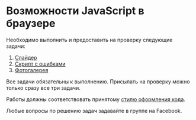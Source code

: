 Возможности JavaScript в браузере
===

Необходимо выполнить и предоставить на проверку следующие задачи:

1. [Слайдер](./slider/)
2. [Скрипт с ошибками](./errors/)
3. [Фотогалерея](./gallery/)

Все задачи обязательны к выполнению. Присылать на проверку можно только сразу все три задачи.

Работы должны соответствовать принятому [стилю оформления кода](https://netology-university.bitbucket.io/codestyle/).

Любые вопросы по решению задач задавайте в группе на Facebook.

